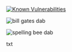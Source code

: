 [![Known Vulnerabilities](https://snyk.io/test/github/tangsauce/dotfiles/badge.svg?targetFile=package.json)](https://snyk.io/test/github/tangsauce/dotfiles?targetFile=package.json)

![bill gates dab](https://media.giphy.com/media/l0K4mbH4lKBhAPFU4/giphy.gif)

![spelling bee dab](https://media.giphy.com/media/5zKGCHBd8x5GE/giphy.gif)

txt
